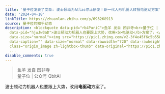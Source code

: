 ```yaml
---
title: '量子位发表了文章: 波士顿动力Atlas停止研发！新一代人形机器人转投电驱动方案'
date: '2024-04-18'
linkTitle: https://zhuanlan.zhihu.com/p/693268913
source: 量子位的知乎动态
description: <blockquote data-pid="rb4PuriC">鱼羊 发自 凹非寺<br>量子位 | 公众号 QbitAI</blockquote><p
  data-pid="hjwJw3aD">波士顿动力机器人也要跟上大势，改用<b>电驱动</b>方案了。</p><p class="ztext-empty-paragraph"><br></p><figure
  data-size="normal"><img src="https://pic1.zhimg.com/v2-3f4e45f6c5b5586ecff7cdcb229f69ec_1440w.jpg"
  data-caption="" data-size="normal" data-rawwidth="720" data-rawheight="404" data-thumbnail="https://pic1.zhimg.com/v2-3f4e45f6c5b5586ecff7cdcb229f69ec_b.jpg"
  class="origin_image zh-lightbox-thumb" data-original="https://pic1.zhimg.com/v2-3f4e45f6c5b5586
  ...
disable_comments: true
---
```

<blockquote data-pid="rb4PuriC">鱼羊 发自 凹非寺<br>量子位 | 公众号 QbitAI</blockquote><p data-pid="hjwJw3aD">波士顿动力机器人也要跟上大势，改用<b>电驱动</b>方案了。</p><p class="ztext-empty-paragraph"><br></p><figure data-size="normal"><img src="https://pic1.zhimg.com/v2-3f4e45f6c5b5586ecff7cdcb229f69ec_1440w.jpg" data-caption="" data-size="normal" data-rawwidth="720" data-rawheight="404" data-thumbnail="https://pic1.zhimg.com/v2-3f4e45f6c5b5586ecff7cdcb229f69ec_b.jpg" class="origin_image zh-lightbox-thumb" data-original="https://pic1.zhimg.com/v2-3f4e45f6c5b5586 ...